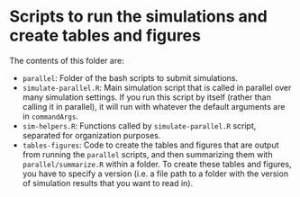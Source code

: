 # Scripts to run the simulations and create tables and figures

The contents of this folder are:

- `parallel`: Folder of the bash scripts to submit simulations.
- `simulate-parallel.R`: Main simulation script that is called in parallel over many simulation settings. If you run this script
by itself (rather than calling it in parallel), it will run with whatever the default arguments are in `commandArgs`.
- `sim-helpers.R`: Functions called by `simulate-parallel.R` script, separated for organization purposes.
- `tables-figures`: Code to create the tables and figures that are output from running the `parallel` scripts, and then summarizing them with `parallel/summarize.R` within a folder. To create these tables and figures, you have to specify a version (i.e. a file path to a folder with the version of simulation results that you want to read in).
